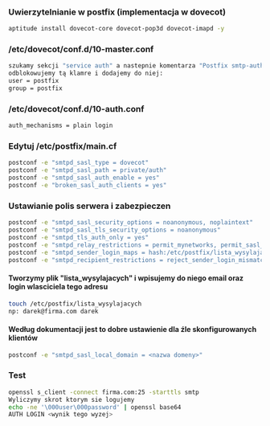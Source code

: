 ### Uwierzytelnianie w postfix (implementacja w dovecot)
``` bash
aptitude install dovecot-core dovecot-pop3d dovecot-imapd -y
```
 ### /etc/dovecot/conf.d/10-master.conf
 ``` bash
szukamy sekcji "service auth" a nastepnie komentarza "Postfix smtp-auth"
odblokowujemy tą klamre i dodajemy do niej:
user = postfix
group = postfix
```
### /etc/dovecot/conf.d/10-auth.conf
``` bash
auth_mechanisms = plain login
```
### Edytuj /etc/postfix/main.cf
``` bash
postconf -e "smtpd_sasl_type = dovecot"
postconf -e "smtpd_sasl_path = private/auth"
postconf -e "smtpd_sasl_auth_enable = yes"
postconf -e "broken_sasl_auth_clients = yes"
```
### Ustawianie polis serwera i zabezpieczen
``` bash
postconf -e "smtpd_sasl_security_options = noanonymous, noplaintext"
postconf -e "smtpd_sasl_tls_security_options = noanonymous"
postconf -e "smtpd_tls_auth_only = yes"
postconf -e "smtpd_relay_restrictions = permit_mynetworks, permit_sasl_authenticated, reject_unauth_destination"
postconf -e "smtpd_sender_login_maps = hash:/etc/postfix/lista_wysylajacych"
postconf -e "smtpd_recipient_restrictions = reject_sender_login_mismatch, permit_sasl_authenticated, reject_unauthenticated_sender_login_mismatch"
```
#### Tworzymy plik "lista_wysylajacych" i wpisujemy do niego email oraz login wlasciciela tego adresu
``` bash
touch /etc/postfix/lista_wysylajacych
np: darek@firma.com darek
```
#### Według dokumentacji jest to dobre ustawienie dla źle skonfigurowanych klientów
``` bash
postconf -e "smtpd_sasl_local_domain = <nazwa domeny>"
```
### Test
``` bash
openssl s_client -connect firma.com:25 -starttls smtp
Wyliczymy skrot ktorym sie logujemy
echo -ne '\000user\000password' | openssl base64
AUTH LOGIN <wynik tego wyzej>
```
